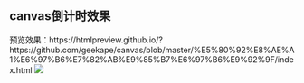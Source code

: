 <h2>canvas倒计时效果</h2>
预览效果：https://htmlpreview.github.io/?https://github.com/geekape/canvas/blob/master/%E5%80%92%E8%AE%A1%E6%97%B6%E7%82%AB%E9%85%B7%E6%97%B6%E9%92%9F/index.html
<img src="http://zhongchubing.oss-cn-hangzhou.aliyuncs.com/2018/01/Animation.gif"/>
